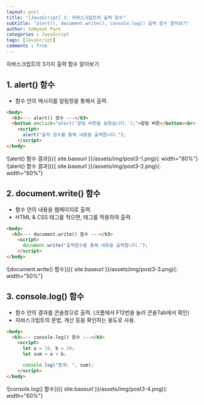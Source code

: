 ```yaml
---
layout: post
title: "[JavaScript] 3. 자바스크립트의 출력 함수"
subtitle: "alert(), document.write(), console.log() 출력 함수 알아보기"
author: SeHyeok Park
categories : JavaScript
tags: [JavaScript]
comments : True
---
```

<div id='preview' class='display-none'>
자바스크립트의 3가지 출력 함수 알아보기
</div>

## 1. alert() 함수
- 함수 안의 메시지를 알림창을 통해서 출력.

```html
<body>
  <h3>--- alert() 함수 ---</h3>
  <button onclick="alert('알림 버튼을 눌렀습니다.');">알림 버튼</button><br>
    <script>
      alert("출력 함수를 통해 내용을 출력합니다.");
    </script>
</body>
```

![alert() 함수 결과]({{ site.baseurl }}/assets/img/post3-1.png){: width="80%"}
![alert() 함수 결과]({{ site.baseurl }}/assets/img/post3-2.png){: width="60%"}

## 2. document.write() 함수
- 함수 안의 내용을 웹페이지로 출력.
- HTML & CSS 태그를 적으면, 태그를 적용하여 출력.

```html
<body>
  <h3>--- document.write() 함수 ---</h3>
    <script>
      document.write("출력함수를 통해 내용을 출력합니다.");
    </script>
</body>
```
![document.write() 함수]({{ site.baseurl }}/assets/img/post3-3.png){: width="50%"}

## 3. console.log() 함수
- 함수 안의 결과를 콘솔창으로 출력. (크롬에서 F12번을 눌러 콘솔Tab에서 확인)
- 자바스크립트의 문법, 계산 등을 확인하는 용도로 사용.

```html
<body>
  <h3>--- console.log() 함수 ---</h3>
    <script>
      let a = 10, b = 20;
      let sum = a + b;

      console.log("합계: ", sum);
    </script>
</body>
```
![console.log() 함수]({{ site.baseurl }}/assets/img/post3-4.png){: width="60%"}